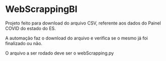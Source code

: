 # WebScrappingBI

Projeto feito para download do arquivo CSV, referente aos dados do Painel COVID do estado do ES. 

A automação faz o download do arquivo e verifica se o mesmo já foi finalizado ou não.

O arquivo a ser rodado deve ser o webScrapping.py

